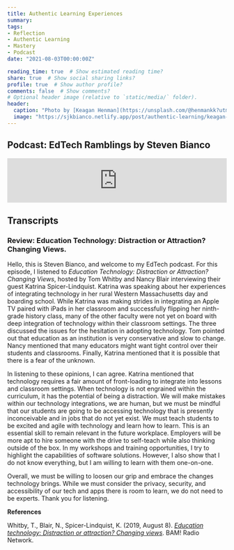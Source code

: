 ```yaml
---
title: Authentic Learning Experiences
summary: 
tags:
- Reflection
- Authentic Learning
- Mastery
- Podcast
date: "2021-08-03T00:00:00Z"

reading_time: true  # Show estimated reading time?
share: true  # Show social sharing links?
profile: true  # Show author profile?
comments: false  # Show comments?
# Optional header image (relative to `static/media/` folder).
header:
  caption: "Photo by [Keagan Henman](https://unsplash.com/@henmankk?utm_source=unsplash&utm_medium=referral&utm_content=creditCopyText) on [Unsplash](https://unsplash.com/s/photos/create?utm_source=unsplash&utm_medium=referral&utm_content=creditCopyText)"
  image: "https://sjkbianco.netlify.app/post/authentic-learning/keagan-henman-pPxJTtxfV1A-unsplash.jpg"
---
```


<!-- Add a paragraph reflecting on your experience with at least one of the activities you completed related to authentic learning experiences. What did you learn? How and why would you integrate one of the digital tools from these activities in your own professional practice?-->

>

## Podcast: EdTech Ramblings by Steven Bianco

<iframe src="https://anchor.fm/steven-bianco/embed" height="102px" width="100%" frameborder="0" scrolling="no"></iframe>

## Transcripts

### Review: Education Technology: Distraction or Attraction? Changing Views.

Hello, this is Steven Bianco, and welcome to my EdTech podcast. For this episode, I listened to *Education Technology: Distraction or Attraction? Changing Views*, hosted by Tom Whitby and Nancy Blair interviewing their guest Katrina Spicer-Lindquist. Katrina was speaking about her experiences of integrating technology in her rural Western Massachusetts day and boarding school. While Katrina was making strides in integrating an Apple TV paired with iPads in her classroom and successfully flipping her ninth-grade history class, many of the other faculty were not yet on board with deep integration of technology within their classroom settings. The three discussed the issues for the hesitation in adopting technology. Tom pointed out that education as an institution is very conservative and slow to change. Nancy mentioned that many educators might want tight control over their students and classrooms. Finally, Katrina mentioned that it is possible that there is a fear of the unknown.

In listening to these opinions, I can agree. Katrina mentioned that technology requires a fair amount of front-loading to integrate into lessons and classroom settings. When technology is not engrained within the curriculum, it has the potential of being a distraction. We will make mistakes within our technology integrations, we are human, but we must be mindful that our students are going to be accessing technology that is presently inconceivable and in jobs that do not yet exist. We must teach students to be excited and agile with technology and learn how to learn. This is an essential skill to remain relevant in the future workplace. Employers will be more apt to hire someone with the drive to self-teach while also thinking outside of the box. In my workshops and training opportunities, I try to highlight the capabilities of software solutions. However, I also show that I do not know everything, but I am willing to learn with them one-on-one.

Overall, we must be willing to loosen our grip and embrace the changes technology brings. While we must consider the privacy, security, and accessibility of our tech and apps there is room to learn, we do not need to be experts. Thank you for listening.

**References**

Whitby, T., Blair, N., Spicer-Lindquist, K. (2019, August 8). *[Education technology: Distraction or attraction? Changing views](https://www.bamradionetwork.com/track/education-technology-distraction-or-attraction-changing-views/)*. BAM! Radio Network.
